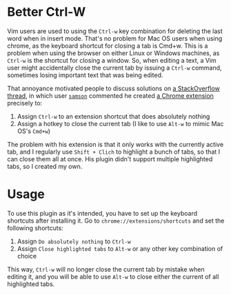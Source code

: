 # Better Ctrl-W

Vim users are used to using the `Ctrl-w` key combination for deleting the  last
word when in insert mode. That's no problem for Mac OS users when using
chrome, as the keyboard shortcut for closing a tab is Cmd+w. This is a problem
when using the browser on either Linux or Windows machines, as `Ctrl-w` is the
shortcut for closing a window. So, when editing a text, a Vim user might
accidentally close the current tab by issuing a `Ctrl-w` command, sometimes losing
important text that was being edited.

That annoyance motivated people to discuss solutions on [a StackOverflow thread][1],
in which user [`samson`][2] commented he created [a Chrome extension][3] precisely to:

1. Assign `Ctrl-w` to an extension shortcut that does absolutely nothing
2. Assign a hotkey to close the current tab (I like to use `Alt-w` to mimic Mac OS's `Cmd+w`)

The problem with his extension is that it only works with the currently active tab,
and I regularly use `Shift + Clich` to highlight a bunch of tabs, so that I can close them
all at once. His plugin didn't support multiple highlighted tabs, so I created my own.

# Usage

To use this plugin as it's intended, you have to set up the keyboard shortcuts after
installing it. Go to `chrome://extensions/shortcuts` and set the following shortcuts:

1. Assign `Do absolutely nothing` to `Ctrl-w`
2. Assign `Close highlighted tabs` to `Alt-w` or any other key combination of choice

This way, `Ctrl-w` will no longer close the current tab by mistake when editing it,
and you will be able to use `Alt-w` to close either the current of all highlighted tabs.

[1]: https://superuser.com/a/1207752
[2]: https://superuser.com/users/276658/samson
[3]: https://chrome.google.com/webstore/detail/ctrlw/goejokenmdamcapadhgghgpeeaeaaedc?hl=en
